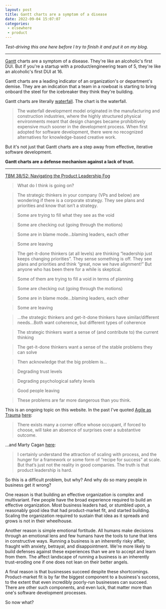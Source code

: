 ```yaml
---
layout: post
title: Gantt charts are a symptom of a disease
date: 2022-09-04 15:07:07
categories:
 - elsewhere
 - product
---
```


_Test-driving this one here before I try to finish it and put it on my blog._

---

[Gantt](https://en.wikipedia.org/wiki/Henry_Gantt) charts are a symptom of a disease. They're like an alcoholic's first DUI. But if you're a startup with a product/engineering team of 5, they're like an alcoholic's first DUI at 16.

Gantt charts are a leading indicator of an organization's or department's demise. They are an indication that a team in a rowboat is starting to bring onboard the steel for the icebreaker they think they're building.

Gantt charts are literally [waterfall](https://en.wikipedia.org/wiki/Waterfall_model). The chart is the waterfall.

> The waterfall development model originated in the manufacturing and construction industries, where the highly structured physical environments meant that design changes became prohibitively expensive much sooner in the development process. When first adopted for software development, there were no recognized alternatives for knowledge-based creative work.

But it's not just that Gantt charts are a step away from effective, iterative software development.

**Gantt charts are a defense mechanism against a lack of trust.**

---

[TBM 38/52: Navigating the Product Leadership Fog](https://cutlefish.substack.com/p/tbm-3852-navigating-the-product-leadership)

> What do I think is going on?

>

> The strategic thinkers in your company (VPs and below) are wondering if there is a corporate strategy. They see plans and priorities and know that isn’t a strategy.

>

> Some are trying to fill what they see as the void

> Some are checking out (going through the motions)

> Some are in blame mode...blaming leaders, each other

> Some are leaving

>

> The get-it-done thinkers (at all levels) are thinking “leadership just keeps changing priorities”. They sense something is off. They see plans and priorities and think “great, now we have alignment!” But anyone who has been there for a while is skeptical.

>

> Some of them are trying to fill a void in terms of planning

> Some are checking out (going through the motions)

> Some are in blame mode...blaming leaders, each other

> Some are leaving

>

> ...the strategic thinkers and get-it-done thinkers have similar/different needs...Both want coherence, but different types of coherence

>

> The strategic thinkers want a sense of (and contribute to) the current thinking

> The get-it-done thinkers want a sense of the stable problems they can solve

>

> Then acknowledge that the big problem is...

>

> Degrading trust levels

> Degrading psychological safety levels

> Good people leaving

>

> These problems are far more dangerous than you think.

This is an ongoing topic on this website. In the past I've quoted [Agile as Trauma](https://doriantaylor.com/agile-as-trauma) [here](https://www.daniel.industries/2020/02/15/agile-and-hiring/):

> There exists many a corner office whose occupant, if forced to choose, will take an absence of surprises over a substantive outcome.

...and Marty Cagan [here](https://www.daniel.industries/2021/10/28/process-people/):

> I certainly understand the attraction of scaling with process, and the hunger for a framework or some form of “recipe for success” at scale. But that’s just not the reality in good companies. The truth is that product leadership is hard.

So this is a difficult problem, but why? And why do so many people in business get it wrong?

One reason is that building an effective organization is complex and multivariant. Few people have the broad experience required to build an effective organization. Most business leaders had, or stumbled upon, a reasonably good idea that had product-market fit, and started building. Scaling the organization required to sustain that idea as it spreads and grows is not in their wheelhouse.

Another reason is simple emotional fortitude. All humans make decisions through an emotional lens and few humans have the tools to tune that lens in constructive ways. Running a business is an inherently risky affair, fraught with anxiety, betrayal, and disappointment. We're more likely to build defenses against these experiences than we are to accept and learn from them. The affect landscape of running a business is an inherently trust-eroding one if one does not lean on their better angels.

A final reason is that businesses succeed despite these shortcomings. Product-market fit is by far the biggest component to a business's success, to the extent that even incredibly poorly-run businesses can succeed. There are other such components, and even luck, that matter more than one's software development processes.

So now what?

